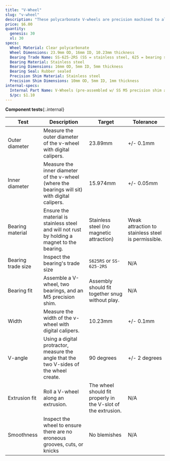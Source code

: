 ```yaml
---
title: "V-Wheel"
slug: "v-wheel"
description: "These polycarbonate V-wheels are precision machined to allow FarmBot to move in the X, Y, and Z directions smoothly and precisely. Each wheel comes pre-assembled with two stainless steel rubber-sealed ball bearings and one M5 precision shim."
price: $6.00
quantity:
  genesis: 30
  xl: 30
specs:
  Wheel Material: Clear polycarbonate
  Wheel Dimensions: 23.9mm OD, 16mm ID, 10.23mm thickness
  Bearing Trade Name: SS-625-2RS (SS = stainless steel, 625 = bearing size, 2RS = two rubber seals)
  Bearing Material: Stainless steel
  Bearing Dimensions: 16mm OD, 5mm ID, 5mm thickness
  Bearing Seal: Rubber sealed
  Precision Shim Material: Stainless steel
  Precision Shim Dimensions: 10mm OD, 5mm ID, 1mm thickness
internal-specs:
  Internal Part Name: V-Wheels (pre-assembled w/ SS M5 precision shim and SS bearings)
  $/pc: $1.10
---
```


**Component tests**{:.internal}

|Test          |Description  |Target       |Tolerance    |
|--------------|-------------|-------------|-------------|
|Outer diameter|Measure the outer diameter of the v-wheel with digital calipers.|23.89mm|+/- 0.1mm
|Inner diameter|Measure the inner diameter of the v-wheel (where the bearings will sit) with digital calipers.|15.974mm|+/- 0.05mm
|Bearing material|Ensure the material is stainless steel and will not rust by holding a magnet to the bearing.|Stainless steel (no magnetic attraction)|Weak attraction to stainless steel is permissible.
|Bearing trade size|Inspect the bearing's trade size|`S625RS` or `SS-625-2RS`|N/A
|Bearing fit   |Assemble a V-wheel, two bearings, and an M5 precision shim.|Assembly should fit together snug without play.|N/A
|Width         |Measure the width of the v-wheel with digital calipers.|10.23mm|+/- 0.1mm
|V-angle       |Using a digital protractor, measure the angle that the two V-sides of the wheel create.|90 degrees|+/- 2 degrees
|Extrusion fit |Roll a V-wheel along an extrusion.|The wheel should fit properly in the V-slot of the extrusion.|N/A
|Smoothness    |Inspect the wheel to ensure there are no eroneous grooves, cuts, or knicks|No blemishes|N/A
